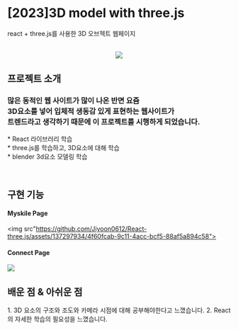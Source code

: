 # [2023]3D model with three.js
react + three.js를 사용한 3D 오브젝트 웹페이지
<p align="center">
  <br>
 <img src="https://github.com/Jiyoon0612/React-three.js/assets/137297934/41574c0b-d868-4d26-8c3c-9c2184bf9e75">
  <br>
</p>


## 프로젝트 소개

<p align="justify">
<h3>많은 동적인 웹 사이트가 많이 나온 반면 요즘<br> 3D요소를 넣어 입체적 생동감 있게 표현하는 웹사이트가<br> 트렌드라고 생각하기 때문에 이 프로젝트를 시행하게 되었습니다. </h3>
* React 라이브러리 학습 
<br>
* three.js를 학습하고, 3D요소에 대해 학습 
<br>
* blender 3d요소 모델링 학습 
  <br>
</p>
<br>

## 구현 기능

#### Myskile Page
<img src"https://github.com/Jiyoon0612/React-three.js/assets/137297934/4f60fcab-9c11-4acc-bcf5-88af5a894c58">
<br>

#### Connect Page
  <img src="https://github.com/Jiyoon0612/React-three.js/assets/137297934/7bfe298d-f4e5-4be5-b137-888eeb641d39">
<br>

## 배운 점 & 아쉬운 점

<p align="justify">
 1. 3D 요소의 구조와 조도와 카메라 시점에 대해 공부해야한다고 느꼈습니다.
 2. React의 자세한 학습의 필요성을 느꼈습니다.
</p>

<br>


